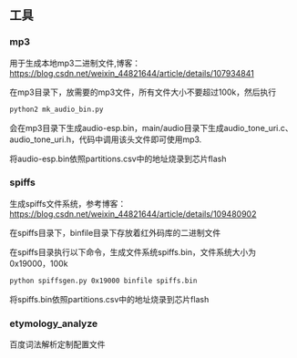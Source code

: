 <!--
 * @Author: your name
 * @Date: 2021-03-06 12:29:43
 * @LastEditTime: 2021-09-01 22:24:04
 * @LastEditors: Please set LastEditors
 * @Description: In User Settings Edit
 * @FilePath: \myapp\off_asr\tools\readme.md
-->
## 工具

### mp3

用于生成本地mp3二进制文件,博客：https://blog.csdn.net/weixin_44821644/article/details/107934841

在mp3目录下，放需要的mp3文件，所有文件大小不要超过100k，然后执行

```bash
python2 mk_audio_bin.py
```

会在mp3目录下生成audio-esp.bin，main/audio目录下生成audio_tone_uri.c、audio_tone_uri.h，代码中调用该头文件即可使用mp3.

将audio-esp.bin依照partitions.csv中的地址烧录到芯片flash

### spiffs
生成spiffs文件系统，参考博客：https://blog.csdn.net/weixin_44821644/article/details/109480902

在spiffs目录下，binfile目录下存放着红外码库的二进制文件

在spiffs目录执行以下命令，生成文件系统spiffs.bin，文件系统大小为0x19000，100k

```bash
python spiffsgen.py 0x19000 binfile spiffs.bin

```
将spiffs.bin依照partitions.csv中的地址烧录到芯片flash

### etymology_analyze
百度词法解析定制配置文件